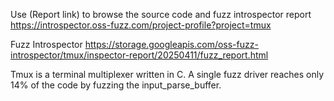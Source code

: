 Use (Report link) to browse the source code and fuzz introspector report https://introspector.oss-fuzz.com/project-profile?project=tmux

Fuzz Introspector
https://storage.googleapis.com/oss-fuzz-introspector/tmux/inspector-report/20250411/fuzz_report.html

Tmux is a terminal multiplexer written in C.  A single fuzz driver reaches only 14% of the code by fuzzing the input_parse_buffer.  
